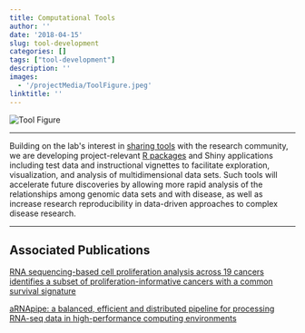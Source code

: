 ```yaml
---
title: Computational Tools
author: ''
date: '2018-04-15'
slug: tool-development
categories: []
tags: ["tool-development"]
description: ''
images:
  - '/projectMedia/ToolFigure.jpeg'
linktitle: ''
---
```


<img src="/img/projectMedia/ToolFigure.jpeg" alt="Tool Figure">

---

Building on the lab's interest in [sharing tools](https://www.ncbi.nlm.nih.gov/pubmed/28108448) with the research community, we are developing project-relevant [R packages](https://cran.r-project.org/web/packages/ProliferativeIndex/index.html) and Shiny applications including test data and instructional vignettes to facilitate exploration, visualization, and analysis of multidimensional data sets. Such tools will accelerate future discoveries by allowing more rapid analysis of the relationships among genomic data sets and with disease, as well as increase research reproducibility in data-driven approaches to complex disease research.

---
## Associated Publications
<a href="https://www.ncbi.nlm.nih.gov/pubmed/28454104/" itemprop="name">RNA sequencing-based cell proliferation analysis across 19 cancers identifies a subset of proliferation-informative cancers with a common survival signature</a>

<a href="https://www.ncbi.nlm.nih.gov/pubmed/28108448/" itemprop="name">aRNApipe: a balanced, efficient and distributed pipeline for processing RNA-seq data in high-performance computing environments</a>

